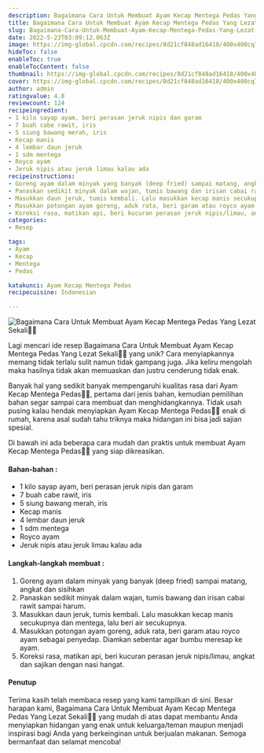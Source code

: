 ```yaml
---
description: Bagaimana Cara Untuk Membuat Ayam Kecap Mentega Pedas Yang Lezat Sekali"
title: Bagaimana Cara Untuk Membuat Ayam Kecap Mentega Pedas Yang Lezat Sekali
slug: Bagaimana-Cara-Untuk-Membuat-Ayam-Kecap-Mentega-Pedas-Yang-Lezat-Sekali
date: 2022-5-23T03:09:12.063Z
image: https://img-global.cpcdn.com/recipes/8d21cf848ad16418/400x400cq70/photo.jpg
hideToc: false
enableToc: true
enableTocContent: false
thumbnail: https://img-global.cpcdn.com/recipes/8d21cf848ad16418/400x400cq70/photo.jpg
cover: https://img-global.cpcdn.com/recipes/8d21cf848ad16418/400x400cq70/photo.jpg
author: admin
ratingvalue: 4.8
reviewcount: 124
recipeingredient:
- 1 kilo sayap ayam, beri perasan jeruk nipis dan garam
- 7 buah cabe rawit, iris
- 5 siung bawang merah, iris
- Kecap manis
- 4 lembar daun jeruk
- 1 sdm mentega
- Royco ayam
- Jeruk nipis atau jeruk limau kalau ada
recipeinstructions:
- Goreng ayam dalam minyak yang banyak (deep fried) sampai matang, angkat dan sisihkan
- Panaskan sedikit minyak dalam wajan, tumis bawang dan irisan cabai rawit sampai harum.
- Masukkan daun jeruk, tumis kembali. Lalu masukkan kecap manis secukupnya dan mentega, lalu beri air secukupnya.
- Masukkan potongan ayam goreng, aduk rata, beri garam atau royco ayam sebagai penyedap. Diamkan sebentar agar bumbu meresap ke ayam.
- Koreksi rasa, matikan api, beri kucuran perasan jeruk nipis/limau, angkat dan sajikan dengan nasi hangat.
categories:
- Resep

tags:
- Ayam
- Kecap
- Mentega
- Pedas

katakunci: Ayam Kecap Mentega Pedas
recipecuisine: Indonesian

---
```


![Bagaimana Cara Untuk Membuat Ayam Kecap Mentega Pedas Yang Lezat Sekali👩‍🍳](https://img-global.cpcdn.com/recipes/8d21cf848ad16418/400x400cq70/photo.jpg)

Lagi mencari ide resep Bagaimana Cara Untuk Membuat Ayam Kecap Mentega Pedas Yang Lezat Sekali👩‍🍳 yang unik? Cara menyiapkannya memang tidak terlalu sulit namun tidak gampang juga. Jika keliru mengolah maka hasilnya tidak akan memuaskan dan justru cenderung tidak enak.

Banyak hal yang sedikit banyak mempengaruhi kualitas rasa dari Ayam Kecap Mentega Pedas👩‍🍳, pertama dari jenis bahan, kemudian pemilihan bahan segar sampai cara membuat dan menghidangkannya. Tidak usah pusing kalau hendak menyiapkan Ayam Kecap Mentega Pedas👩‍🍳 enak di rumah, karena asal sudah tahu triknya maka hidangan ini bisa jadi sajian spesial.

Di bawah ini ada beberapa cara mudah dan praktis untuk membuat Ayam Kecap Mentega Pedas👩‍🍳 yang siap dikreasikan.

<!--inarticleads1-->

#### Bahan-bahan :

- 1 kilo sayap ayam, beri perasan jeruk nipis dan garam
- 7 buah cabe rawit, iris
- 5 siung bawang merah, iris
- Kecap manis
- 4 lembar daun jeruk
- 1 sdm mentega
- Royco ayam
- Jeruk nipis atau jeruk limau kalau ada

<!--inarticleads2-->

#### Langkah-langkah membuat :

1. Goreng ayam dalam minyak yang banyak (deep fried) sampai matang, angkat dan sisihkan
1. Panaskan sedikit minyak dalam wajan, tumis bawang dan irisan cabai rawit sampai harum.
1. Masukkan daun jeruk, tumis kembali. Lalu masukkan kecap manis secukupnya dan mentega, lalu beri air secukupnya.
1. Masukkan potongan ayam goreng, aduk rata, beri garam atau royco ayam sebagai penyedap. Diamkan sebentar agar bumbu meresap ke ayam.
1. Koreksi rasa, matikan api, beri kucuran perasan jeruk nipis/limau, angkat dan sajikan dengan nasi hangat.

#### Penutup

Terima kasih telah membaca resep yang kami tampilkan di sini. Besar harapan kami, Bagaimana Cara Untuk Membuat Ayam Kecap Mentega Pedas Yang Lezat Sekali👩‍🍳 yang mudah di atas dapat membantu Anda menyiapkan hidangan yang enak untuk keluarga/teman maupun menjadi inspirasi bagi Anda yang berkeinginan untuk berjualan makanan. Semoga bermanfaat dan selamat mencoba!